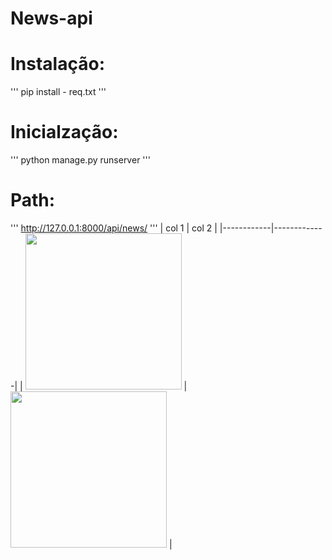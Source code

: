 # News-api
# Instalação:
'''
pip install - req.txt
'''
# Inicialzação:
'''
python manage.py runserver
'''
# Path:
'''
http://127.0.0.1:8000/api/news/
'''
| col 1      | col 2      |
|------------|-------------|
| <img src="https://media.wired.com/photos/5926db217034dc5f91becd6b/master/w_582,c_limit/so-logo-s.jpg" width="250"> | <img src="https://mk0jobadderjftub56m0.kinstacdn.com/wp-content/uploads/stackoverflow.com-300.jpg" width="250"> |
